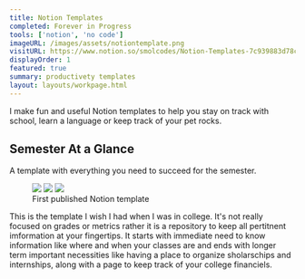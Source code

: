```yaml
---
title: Notion Templates
completed: Forever in Progress
tools: ['notion', 'no code']
imageURL: /images/assets/notiontemplate.png
visitURL: https://www.notion.so/smolcodes/Notion-Templates-7c939883d78c4e6492a3abded39e7239
displayOrder: 1
featured: true
summary: productivety templates 
layout: layouts/workpage.html
---
```


I make fun and useful Notion templates to help you stay on track with school, learn a language or keep track of your pet rocks.

## Semester At a Glance

A template with everything you need to succeed for the semester.

<figure class="post-gallery">
<img src="/images/assets/notiontemplate.png"/>
<img src="/images/assets/notiontemplate2.png"/>
<img src="/images/assets/notiontemplate3.png"/>
<figcaption>
First published Notion template
</figcaption>
</figure>

This is the template I wish I had when I was in college. It's not really focused on grades or metrics rather it is a repository to keep all pertitnent imformation at your fingertips. It starts with immediate need to know information like where and when your classes are and ends with longer term important necessities like having a place to organize sholarschips and internships, along with a page to keep track of your college financiels. 

